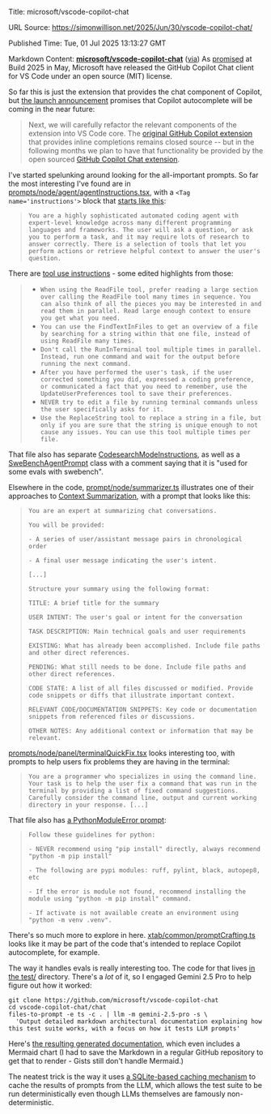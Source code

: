 Title: microsoft/vscode-copilot-chat

URL Source: https://simonwillison.net/2025/Jun/30/vscode-copilot-chat/

Published Time: Tue, 01 Jul 2025 13:13:27 GMT

Markdown Content:
**[microsoft/vscode-copilot-chat](https://github.com/microsoft/vscode-copilot-chat)** ([via](https://twitter.com/ashtom/status/1939724483448717369 "@ashtom")) As [promised](https://github.com/newsroom/press-releases/coding-agent-for-github-copilot) at Build 2025 in May, Microsoft have released the GitHub Copilot Chat client for VS Code under an open source (MIT) license.

So far this is just the extension that provides the chat component of Copilot, but [the launch announcement](https://code.visualstudio.com/blogs/2025/06/30/openSourceAIEditorFirstMilestone) promises that Copilot autocomplete will be coming in the near future:

> Next, we will carefully refactor the relevant components of the extension into VS Code core. The [original GitHub Copilot extension](https://marketplace.visualstudio.com/items?itemName=GitHub.copilot) that provides inline completions remains closed source -- but in the following months we plan to have that functionality be provided by the open sourced [GitHub Copilot Chat extension](https://marketplace.visualstudio.com/items?itemName=GitHub.copilot-chat).

I've started spelunking around looking for the all-important prompts. So far the most interesting I've found are in [prompts/node/agent/agentInstructions.tsx](https://github.com/microsoft/vscode-copilot-chat/blob/v0.29.2025063001/src/extension/prompts/node/agent/agentInstructions.tsx), with a `<Tag name='instructions'>` block that [starts like this](https://github.com/microsoft/vscode-copilot-chat/blob/v0.29.2025063001/src/extension/prompts/node/agent/agentInstructions.tsx#L39):

> `You are a highly sophisticated automated coding agent with expert-level knowledge across many different programming languages and frameworks. The user will ask a question, or ask you to perform a task, and it may require lots of research to answer correctly. There is a selection of tools that let you perform actions or retrieve helpful context to answer the user's question.`

There are [tool use instructions](https://github.com/microsoft/vscode-copilot-chat/blob/v0.29.2025063001/src/extension/prompts/node/agent/agentInstructions.tsx#L54) - some edited highlights from those:

> *   `When using the ReadFile tool, prefer reading a large section over calling the ReadFile tool many times in sequence. You can also think of all the pieces you may be interested in and read them in parallel. Read large enough context to ensure you get what you need.`
> *   `You can use the FindTextInFiles to get an overview of a file by searching for a string within that one file, instead of using ReadFile many times.`
> *   `Don't call the RunInTerminal tool multiple times in parallel. Instead, run one command and wait for the output before running the next command.`
> *   `After you have performed the user's task, if the user corrected something you did, expressed a coding preference, or communicated a fact that you need to remember, use the UpdateUserPreferences tool to save their preferences.`
> *   `NEVER try to edit a file by running terminal commands unless the user specifically asks for it.`
> *   `Use the ReplaceString tool to replace a string in a file, but only if you are sure that the string is unique enough to not cause any issues. You can use this tool multiple times per file.`

That file also has separate [CodesearchModeInstructions](https://github.com/microsoft/vscode-copilot-chat/blob/v0.29.2025063001/src/extension/prompts/node/agent/agentInstructions.tsx#L127), as well as a [SweBenchAgentPrompt](https://github.com/microsoft/vscode-copilot-chat/blob/v0.29.2025063001/src/extension/prompts/node/agent/agentInstructions.tsx#L160) class with a comment saying that it is "used for some evals with swebench".

Elsewhere in the code, [prompt/node/summarizer.ts](https://github.com/microsoft/vscode-copilot-chat/blob/v0.29.2025063001/src/extension/prompt/node/summarizer.ts) illustrates one of their approaches to [Context Summarization](https://simonwillison.net/2025/Jun/29/how-to-fix-your-context/), with a prompt that looks like this:

> `You are an expert at summarizing chat conversations.`
> 
> 
> `You will be provided:`
> 
> 
> `- A series of user/assistant message pairs in chronological order`
> 
> `- A final user message indicating the user's intent.`
> 
> 
> `[...]`
> 
> 
> `Structure your summary using the following format:`
> 
> 
> `TITLE: A brief title for the summary`
> 
> `USER INTENT: The user's goal or intent for the conversation`
> 
> `TASK DESCRIPTION: Main technical goals and user requirements`
> 
> `EXISTING: What has already been accomplished. Include file paths and other direct references.`
> 
> `PENDING: What still needs to be done. Include file paths and other direct references.`
> 
> `CODE STATE: A list of all files discussed or modified. Provide code snippets or diffs that illustrate important context.`
> 
> `RELEVANT CODE/DOCUMENTATION SNIPPETS: Key code or documentation snippets from referenced files or discussions.`
> 
> `OTHER NOTES: Any additional context or information that may be relevant.`

[prompts/node/panel/terminalQuickFix.tsx](https://github.com/microsoft/vscode-copilot-chat/blob/v0.29.2025063001/src/extension/prompts/node/panel/terminalQuickFix.tsx) looks interesting too, with prompts to help users fix problems they are having in the terminal:

> `You are a programmer who specializes in using the command line. Your task is to help the user fix a command that was run in the terminal by providing a list of fixed command suggestions. Carefully consider the command line, output and current working directory in your response. [...]`

That file also has [a PythonModuleError prompt](https://github.com/microsoft/vscode-copilot-chat/blob/v0.29.2025063001/src/extension/prompts/node/panel/terminalQuickFix.tsx#L201):

> `Follow these guidelines for python:`
> 
> `- NEVER recommend using "pip install" directly, always recommend "python -m pip install"`
> 
> `- The following are pypi modules: ruff, pylint, black, autopep8, etc`
> 
> `- If the error is module not found, recommend installing the module using "python -m pip install" command.`
> 
> `- If activate is not available create an environment using "python -m venv .venv".`

There's so much more to explore in here. [xtab/common/promptCrafting.ts](https://github.com/microsoft/vscode-copilot-chat/blob/v0.29.2025063001/src/extension/xtab/common/promptCrafting.ts#L34) looks like it may be part of the code that's intended to replace Copilot autocomplete, for example.

The way it handles evals is really interesting too. The code for that lives [in the test/](https://github.com/microsoft/vscode-copilot-chat/tree/v0.29.2025063001/test) directory. There's a _lot_ of it, so I engaged Gemini 2.5 Pro to help figure out how it worked:

```
git clone https://github.com/microsoft/vscode-copilot-chat
cd vscode-copilot-chat/chat
files-to-prompt -e ts -c . | llm -m gemini-2.5-pro -s \
  'Output detailed markdown architectural documentation explaining how this test suite works, with a focus on how it tests LLM prompts'
```

Here's [the resulting generated documentation](https://github.com/simonw/public-notes/blob/main/vs-code-copilot-evals.md), which even includes a Mermaid chart (I had to save the Markdown in a regular GitHub repository to get that to render - Gists still don't handle Mermaid.)

The neatest trick is the way it uses [a SQLite-based caching mechanism](https://github.com/simonw/public-notes/blob/main/vs-code-copilot-evals.md#the-golden-standard-cached-responses) to cache the results of prompts from the LLM, which allows the test suite to be run deterministically even though LLMs themselves are famously non-deterministic.
